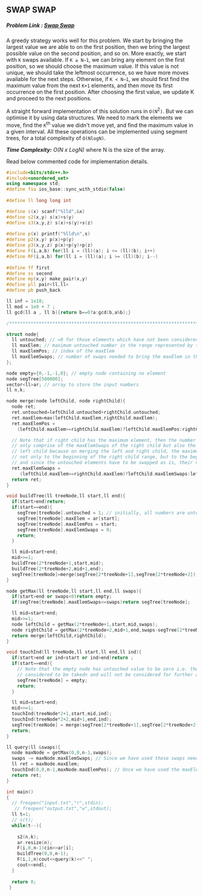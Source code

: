 ## SWAP SWAP
##### Problem Link : [Swap Swap](https://hack.codingblocks.com/contests/c/1001/1228)  

A greedy strategy works well for this problem. We start by bringing the largest value we are able to on the first position, then we bring the largest possible value on the second position, and so on. 
More exactly, we start with `K` swaps available. If `K ≥ N−1`, we can bring any element on the first position, so we should choose the maximum value. If this value is not unique, we should take the leftmost occurrence, so we have more moves available for the next steps.
Otherwise, if `K < N−1`, we should first find the maximum value from the next `K+1` elements, and then move its first occurrence on the first position. After choosing the first value, we update K and proceed to the next positions. 

A straight forward implementation of this solution runs in `O(N`<sup>2</sup>`)`. But we can optimise it by using data structures. We need to mark the elements we move, find the `K`<sup>th</sup> value we didn't move yet, and find the maximum value in a given interval. All these operations can be implemented using segment trees, for a total complexity of `O(NlogN)`.

_**Time Complexity:** O(N x LogN)_ where N is the size of the array.

Read below commented code for implementation details.
```C++
#include<bits/stdc++.h>
#include<unordered_set>
using namespace std;
#define fio ios_base::sync_with_stdio(false)
 
#define ll long long int

#define s(x) scanf("%lld",&x)
#define s2(x,y) s(x)+s(y)
#define s3(x,y,z) s(x)+s(y)+s(z)
 
#define p(x) printf("%lld\n",x)
#define p2(x,y) p(x)+p(y)
#define p3(x,y,z) p(x)+p(y)+p(z)
#define F(i,a,b) for(ll i = (ll)(a); i <= (ll)(b); i++)
#define RF(i,a,b) for(ll i = (ll)(a); i >= (ll)(b); i--)
 
#define ff first
#define ss second
#define mp(x,y) make_pair(x,y)
#define pll pair<ll,ll>
#define pb push_back

ll inf = 1e18;
ll mod = 1e9 + 7 ;
ll gcd(ll a , ll b){return b==0?a:gcd(b,a%b);}

/****************************************************************************/

struct node{
  ll untouched; // =0 for those elements which have not been considered for lexicographic arrangement
  ll maxElem; // maximum untouched number in the range represented by that node
  ll maxElemPos; // index of the maxElem
  ll maxElemSwaps; // number of swaps needed to bring the maxElem in the beginning of the range represented by that node
};

node empty={0,-1,-1,0}; // empty node containing no element
node segTree[500000];
vector<ll>ar; // array to store the input numbers
ll n,k;

node merge(node leftChild, node rightChild){
  node ret;
  ret.untouched=leftChild.untouched+rightChild.untouched;
  ret.maxElem=max(leftChild.maxElem,rightChild.maxElem);
  ret.maxElemPos = 
    (leftChild.maxElem>=rightChild.maxElem)?leftChild.maxElemPos:rightChild.maxElemPos;

  // Note that if right child has the maximum element, then the number of swaps needed will not
  // only comprise of the maxElemSwaps of the right child but also the untouched elements of the
  // left child because on merging the left and right child, the maximum element has to be brought
  // not only to the beginning of the right child range, but to the beginning of the entire range
  // and since the untouched elements have to be swapped as is, their number is added.
  ret.maxElemSwaps = 
     (leftChild.maxElem>=rightChild.maxElem)?leftChild.maxElemSwaps:leftChild.untouched+rightChild.maxElemSwaps;
  return ret;
}

void buildTree(ll treeNode,ll start,ll end){
  if(start>end)return;
  if(start==end){
    segTree[treeNode].untouched = 1; // initially, all numbers are untouched
    segTree[treeNode].maxElem = ar[start];
    segTree[treeNode].maxElemPos = start;
    segTree[treeNode].maxElemSwaps = 0;
    return;
  }

  ll mid=start+end;
  mid>>=1;
  buildTree(2*treeNode+1,start,mid);
  buildTree(2*treeNode+2,mid+1,end);
  segTree[treeNode]=merge(segTree[2*treeNode+1],segTree[2*treeNode+2]);
}

node getMax(ll treeNode,ll start,ll end,ll swaps){
  if(start>end or swaps<0)return empty;
  if(segTree[treeNode].maxElemSwaps<=swaps)return segTree[treeNode];

  ll mid=start+end;
  mid>>=1;
  node leftChild = getMax(2*treeNode+1,start,mid,swaps);
  node rightChild = getMax(2*treeNode+2,mid+1,end,swaps-segTree[2*treeNode+1].untouched);
  return merge(leftChild,rightChild);
}

void touchInd(ll treeNode,ll start,ll end,ll ind){
  if(start>end or ind<start or ind>end)return ;
  if(start==end){
    // Note that the empty node has untouched value to be zero i.e. the element is now 
    // considered to be takedn and will not be considered for further arrangement.
    segTree[treeNode] = empty; 
    return;
  }

  ll mid=start+end;
  mid>>=1;
  touchInd(treeNode*2+1,start,mid,ind);
  touchInd(treeNode*2+2,mid+1,end,ind);
  segTree[treeNode] = merge(segTree[2*treeNode+1],segTree[2*treeNode+2]);
  return;
}

ll query(ll &swaps){
  node maxNode = getMax(0,0,n-1,swaps);
  swaps -= maxNode.maxElemSwaps; // Since we have used those swaps needed to get the maximum element to the beginning,we subtract it from the remaining swaps as we have only a fixed number of swaps available
  ll ret = maxNode.maxElem;
  touchInd(0,0,n-1,maxNode.maxElemPos); // Once we have used the maxElem, it is no longer untouched, hence we have to touch it so it can no longer be considered for further arrangement
  return ret;
}

int main()
{
  // freopen("input.txt","r",stdin);
   // freopen("output.txt","w",stdout);
  ll t=1;
  // s(t);
  while(t--){
    
    s2(n,k);
    ar.resize(n);
    F(i,0,n-1)cin>>ar[i];
    buildTree(0,0,n-1);
    F(i,1,n)cout<<query(k)<<" ";
    cout<<endl;
  }
  
  return 0;
 }
```
